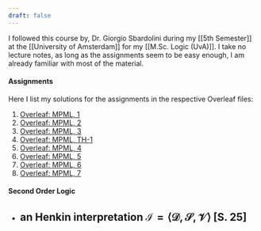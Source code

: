 ```yaml
---
draft: false
---
```

I followed this course by, Dr. Giorgio Sbardolini during my [[5th Semester]] at the [[University of Amsterdam]] for my [[M.Sc. Logic (UvA)]]. I take no lecture notes, as long as the assignments seem to be easy enough, I am already familiar with most of the material.
#### Assignments
Here I list my solutions for the assignments in the respective Overleaf files:
1. [Overleaf: MPML, 1 ](https://www.overleaf.com/read/yztskkcyqpbc#b7f6e2)
2. [Overleaf: MPML, 2](https://www.overleaf.com/read/dxgskmpkjfcp#d036fc)
3. [Overleaf: MPML, 3](https://www.overleaf.com/read/kkqdhmqzjwpp#2c828a)
4. [Overleaf: MPML, TH-1](https://www.overleaf.com/read/qhzdhrpjqgst#2f0205)
5. [Overleaf: MPML, 4](https://www.overleaf.com/read/hfpdbsfttvfv#6d1769)
7. [Overleaf: MPML, 5](https://www.overleaf.com/read/mdwcsfjmwzxw#654d8c)
8. [Overleaf: MPML, 6](https://www.overleaf.com/read/cbvbwjmxmwqj#70741c)
9. [Overleaf: MPML, 7](https://www.overleaf.com/read/rkkgjnqkrvth#27db60)

#### Second Order Logic
- an Henkin interpretation $\mathcal{I} = \langle \mathcal{D}, \mathcal{S}, \mathcal{V} \rangle$ \[S. 25\]
	- 